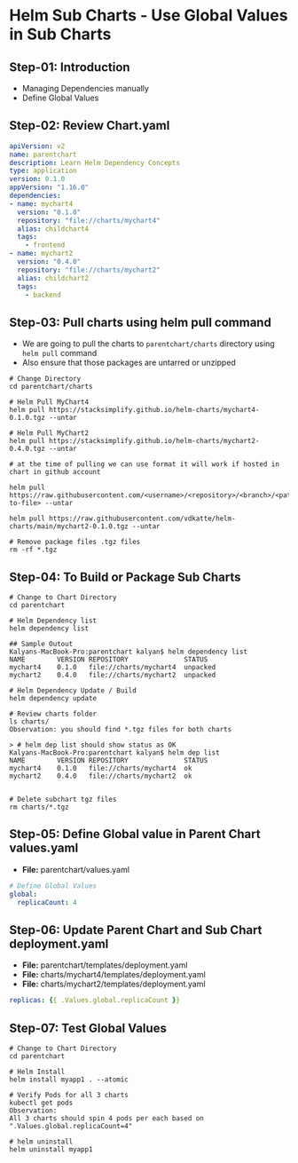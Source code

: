 # Helm Sub Charts - Use Global Values in Sub Charts
## Step-01: Introduction
- Managing Dependencies manually
- Define Global Values

## Step-02: Review Chart.yaml
```yaml
apiVersion: v2
name: parentchart
description: Learn Helm Dependency Concepts
type: application
version: 0.1.0
appVersion: "1.16.0"
dependencies:
- name: mychart4
  version: "0.1.0"
  repository: "file://charts/mychart4"
  alias: childchart4
  tags: 
    - frontend
- name: mychart2
  version: "0.4.0"
  repository: "file://charts/mychart2"
  alias: childchart2
  tags: 
    - backend
```

## Step-03: Pull charts using helm pull command 
- We are going to pull the charts to `parentchart/charts` directory using `helm pull` command
- Also ensure that those packages are untarred or unzipped
```t
# Change Directory
cd parentchart/charts

# Helm Pull MyChart4
helm pull https://stacksimplify.github.io/helm-charts/mychart4-0.1.0.tgz --untar

# Helm Pull MyChart2
helm pull https://stacksimplify.github.io/helm-charts/mychart2-0.4.0.tgz --untar

# at the time of pulling we can use format it will work if hosted in chart in github account

helm pull https://raw.githubusercontent.com/<username>/<repository>/<branch>/<path-to-file> --untar

helm pull https://raw.githubusercontent.com/vdkatte/helm-charts/main/mychart2-0.1.0.tgz --untar 

# Remove package files .tgz files
rm -rf *.tgz
```

## Step-04: To Build or Package Sub Charts
```t
# Change to Chart Directory
cd parentchart

# Helm Dependency list
helm dependency list

## Sample Outout
Kalyans-MacBook-Pro:parentchart kalyan$ helm dependency list
NAME    	VERSION	REPOSITORY             	STATUS  
mychart4	0.1.0  	file://charts/mychart4 	unpacked
mychart2	0.4.0  	file://charts/mychart2	unpacked

# Helm Dependency Update / Build
helm dependency update

# Review charts folder
ls charts/
Observation: you should find *.tgz files for both charts

> # helm dep list should show status as OK
Kalyans-MacBook-Pro:parentchart kalyan$ helm dep list
NAME    	VERSION	REPOSITORY            	STATUS
mychart4	0.1.0  	file://charts/mychart4	ok    
mychart2	0.4.0  	file://charts/mychart2	ok  


# Delete subchart tgz files
rm charts/*.tgz
```

## Step-05: Define Global value in Parent Chart values.yaml
- **File:** parentchart/values.yaml
```yaml
# Define Global Values
global:
  replicaCount: 4
```

## Step-06: Update Parent Chart and Sub Chart deployment.yaml
- **File:** parentchart/templates/deployment.yaml
- **File:** charts/mychart4/templates/deployment.yaml
- **File:** charts/mychart2/templates/deployment.yaml
```yaml
replicas: {{ .Values.global.replicaCount }}
```

## Step-07: Test Global Values
```t
# Change to Chart Directory
cd parentchart

# Helm Install
helm install myapp1 . --atomic

# Verify Pods for all 3 charts
kubectl get pods
Observation: 
All 3 charts should spin 4 pods per each based on ".Values.global.replicaCount=4"

# helm uninstall
helm uninstall myapp1
```
